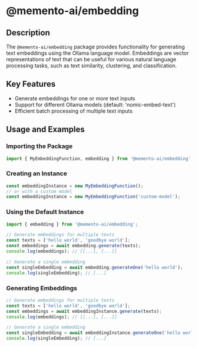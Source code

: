 # @memento-ai/embedding

## Description
The `@memento-ai/embedding` package provides functionality for generating text embeddings using the Ollama language model. Embeddings are vector representations of text that can be useful for various natural language processing tasks, such as text similarity, clustering, and classification.

## Key Features
- Generate embeddings for one or more text inputs
- Support for different Ollama models (default: 'nomic-embed-text')
- Efficient batch processing of multiple text inputs

## Usage and Examples

### Importing the Package
```typescript
import { MyEmbeddingFunction, embedding } from '@memento-ai/embedding';
```

### Creating an Instance
```typescript
const embeddingInstance = new MyEmbeddingFunction();
// or with a custom model
const embeddingInstance = new MyEmbeddingFunction('custom-model');
```

### Using the Default Instance
```typescript
import { embedding } from '@memento-ai/embedding';

// Generate embeddings for multiple texts
const texts = ['hello world', 'goodbye world'];
const embeddings = await embedding.generate(texts);
console.log(embeddings); // [[...], [...]]

// Generate a single embedding
const singleEmbedding = await embedding.generateOne('hello world');
console.log(singleEmbedding); // [...]
```

### Generating Embeddings
```typescript
// Generate embeddings for multiple texts
const texts = ['hello world', 'goodbye world'];
const embeddings = await embeddingInstance.generate(texts);
console.log(embeddings); // [[...], [...]]

// Generate a single embedding
const singleEmbedding = await embeddingInstance.generateOne('hello world');
console.log(singleEmbedding); // [...]
```
